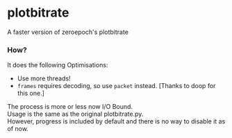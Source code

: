# plotbitrate
A faster version of zeroepoch's plotbitrate

### How?

It does the following Optimisations:
  - Use more threads!
  - `frames` requires decoding, so use `packet` instead. [Thanks to doop for this one.]  

The process is more or less now I/O Bound.  
Usage is the same as the original plotbitrate.py.  
However, progress is included by default and there is no way to disable it as of now.
